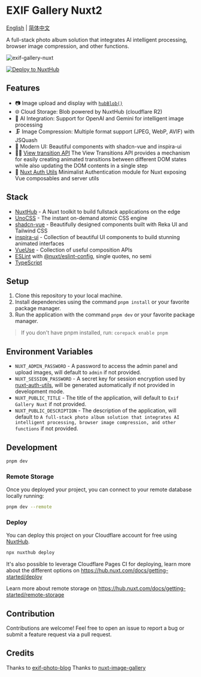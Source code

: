 # EXIF Gallery Nuxt2

[English](README.md) | [简体中文](README_zh.md)

A full-stack photo album solution that integrates AI intelligent processing, browser image compression, and other functions.

![exif-gallery-nuxt](./public/exif-gallery-nuxt.jpg)

[![Deploy to NuxtHub](https://hub.nuxt.com/button.svg)](https://admin.hub.nuxt.com/new)

## Features

- 📷 Image upload and display with [`hubBlob()`](http://hub.nuxt.com/docs/storage/blob)
- 🌐 Cloud Storage: Blob powered by NuxtHub (cloudflare R2)
- 🤖 AI Integration: Support for OpenAI and Gemini for intelligent image processing
- 🗜️ Image Compression: Multiple format support (JPEG, WebP, AVIF) with JSQuash
- 🎨 Modern UI: Beautiful components with shadcn-vue and inspira-ui
- 🏃🏻 [View transition API](https://developer.chrome.com/docs/web-platform/view-transitions) The View Transitions API provides a mechanism for easily creating animated transitions between different DOM states while also updating the DOM contents in a single step
- 🔑 [Nuxt Auth Utils](https://github.com/Atinux/nuxt-auth-utils) Minimalist Authentication module for Nuxt exposing Vue composables and server utils

## Stack

- [NuxtHub](https://hub.nuxt.com) - A Nuxt toolkit to build fullstack applications on the edge
- [UnoCSS](https://unocss.dev/) - The instant on-demand atomic CSS engine
- [shadcn-vue](https://www.shadcn-vue.com/) - Beautifully designed components built with Reka UI and Tailwind CSS
- [inspira-ui](https://inspira-ui.com/) - Collection of beautiful UI components to build stunning animated interfaces
- [VueUse](https://github.com/antfu/vueuse) - Collection of useful composition APIs
- [ESLint](https://eslint.org/) with [@nuxt/eslint-config](https://github.com/nuxt/eslint), single quotes, no semi
- [TypeScript](https://www.typescriptlang.org/)

## Setup

1. Clone this repository to your local machine.
2. Install dependencies using the command `pnpm install` or your favorite package manager.
3. Run the application with the command `pnpm dev` or your favorite package manager.

> If you don't have pnpm installed, run: `corepack enable pnpm`

## Environment Variables

- `NUXT_ADMIN_PASSWORD` - A password to access the admin panel and upload images, will default to `admin` if not provided.
- `NUXT_SESSION_PASSWORD` - A secret key for session encryption used by [nuxt-auth-utils](https://github.com/Atinux/nuxt-auth-utils), will be generated automatically if not provided in development mode.
- `NUXT_PUBLIC_TITLE` - The title of the application, will default to `Exif Gallery Nuxt` if not provided.
- `NUXT_PUBLIC_DESCRIPTION` - The description of the application, will default to `A full-stack photo album solution that integrates AI intelligent processing, browser image compression, and other functions` if not provided.

## Development

```bash
pnpm dev
```

### Remote Storage

Once you deployed your project, you can connect to your remote database locally running:

```bash
pnpm dev --remote
```

### Deploy

You can deploy this project on your Cloudflare account for free using [NuxtHub](https://hub.nuxt.com).

```bash
npx nuxthub deploy
```

It's also possible to leverage Cloudflare Pages CI for deploying, learn more about the different options on <https://hub.nuxt.com/docs/getting-started/deploy>

Learn more about remote storage on <https://hub.nuxt.com/docs/getting-started/remote-storage>

## Contribution

Contributions are welcome! Feel free to open an issue to report a bug or submit a feature request via a pull request.

## Credits

Thanks to [exif-photo-blog](https://github.com/sambecker/exif-photo-blog)
Thanks to [nuxt-image-gallery](https://github.com/Flosciante/nuxt-image-gallery)
